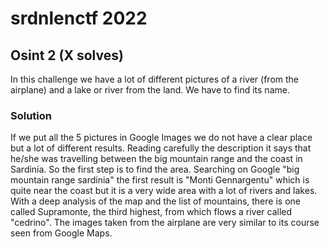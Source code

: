 # srdnlenctf 2022

## Osint 2 (X solves)

In this challenge we have a lot of different pictures of a river (from the airplane) and a lake or river from the land. We have to find its name.

### Solution

If we put all the 5 pictures in Google Images we do not have a clear place but a lot of different results. Reading carefully the description it says that he/she was travelling between the big mountain range and the coast in Sardinia. So the first step is to find the area. Searching on Google "big mountain range sardinia" the first result is "Monti Gennargentu" which is quite near the coast but it is a very wide area with a lot of rivers and lakes. With a deep analysis of the map and the list of mountains, there is one called Supramonte, the third highest, from which flows a river called "cedrino". The images taken from the airplane are very similar to its course seen from Google Maps.
